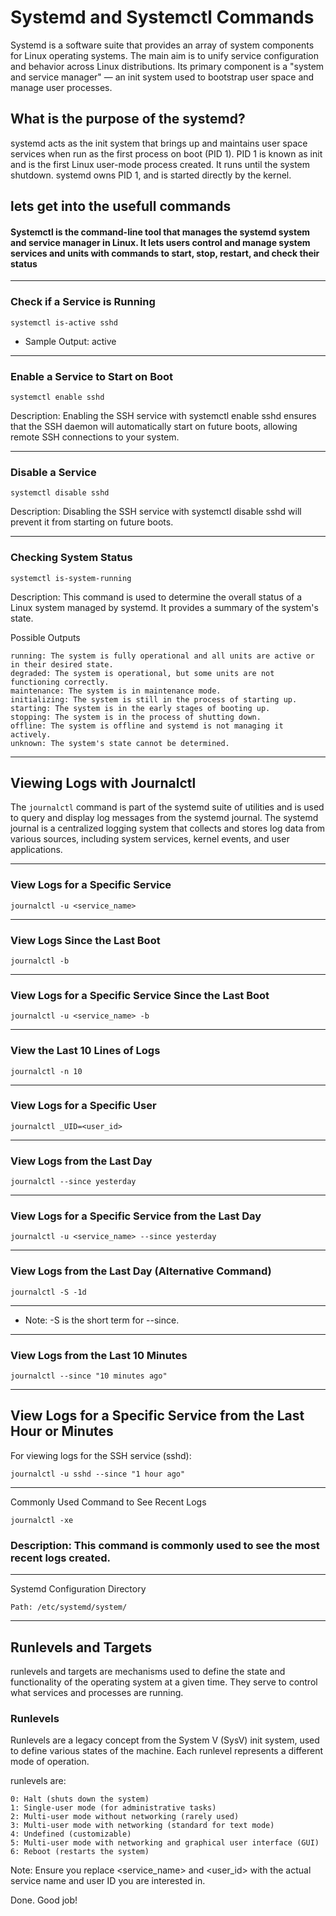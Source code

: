 # Systemd and Systemctl Commands

Systemd is a software suite that provides an array of system components for Linux operating systems. The main aim is to unify service configuration and behavior across Linux distributions. Its primary component is a "system and service manager" — an init system used to bootstrap user space and manage user processes.

## What is the purpose of the systemd?
systemd acts as the init system that brings up and maintains user space services when run as the first process on boot (PID 1). PID 1 is known as init and is the first Linux user-mode process created. It runs until the system shutdown. systemd owns PID 1, and is started directly by the kernel.


## lets get into the usefull commands  

#### Systemctl is the command-line tool that manages the systemd system and service manager in Linux. It lets users control and manage system services and units with commands to start, stop, restart, and check their status

---

### Check if a Service is Running

`systemctl is-active sshd`

- Sample Output: active

---

### Enable a Service to Start on Boot

`systemctl enable sshd`

Description: Enabling the SSH service with systemctl enable sshd ensures that the SSH daemon will automatically start on future boots, allowing remote SSH connections to your system.

---

### Disable a Service

`systemctl disable sshd`

Description: Disabling the SSH service with systemctl disable sshd will prevent it from starting on future boots.

---

### Checking System Status

`systemctl is-system-running`


Description: This command is used to determine the overall status of a Linux system managed by systemd. It provides a summary of the system's state.

Possible Outputs

    running: The system is fully operational and all units are active or in their desired state.
    degraded: The system is operational, but some units are not functioning correctly.
    maintenance: The system is in maintenance mode.
    initializing: The system is still in the process of starting up.
    starting: The system is in the early stages of booting up.
    stopping: The system is in the process of shutting down.
    offline: The system is offline and systemd is not managing it actively.
    unknown: The system's state cannot be determined.

---

## Viewing Logs with Journalctl

The `journalctl` command is part of the systemd suite of utilities and is used to query and display log messages from the systemd journal. The systemd journal is a centralized logging system that collects and stores log data from various sources, including system services, kernel events, and user applications.


---

### View Logs for a Specific Service

`journalctl -u <service_name>`

---

### View Logs Since the Last Boot

`journalctl -b`

---

### View Logs for a Specific Service Since the Last Boot


`journalctl -u <service_name> -b`

---

### View the Last 10 Lines of Logs

`journalctl -n 10`

---

### View Logs for a Specific User

`journalctl _UID=<user_id>`

---

### View Logs from the Last Day

`journalctl --since yesterday`

---

### View Logs for a Specific Service from the Last Day

`journalctl -u <service_name> --since yesterday`

---
### View Logs from the Last Day (Alternative Command)

`journalctl -S -1d`

---

- Note: -S is the short term for --since.

---

### View Logs from the Last 10 Minutes

`journalctl --since "10 minutes ago"`


---

## View Logs for a Specific Service from the Last Hour or Minutes
For viewing logs for the SSH service (sshd):

`journalctl -u sshd --since "1 hour ago"`

---

Commonly Used Command to See Recent Logs

`journalctl -xe`

### Description: This command is commonly used to see the most recent logs created.

---

Systemd Configuration Directory

`Path: /etc/systemd/system/`

---

## Runlevels and Targets
runlevels and targets are mechanisms used to define the state and functionality of the operating system at a given time. They serve to control what services and processes are running. 

### Runlevels
Runlevels are a legacy concept from the System V (SysV) init system, used to define various states of the machine. Each runlevel represents a different mode of operation. 

runlevels are:

    0: Halt (shuts down the system)
    1: Single-user mode (for administrative tasks)
    2: Multi-user mode without networking (rarely used)
    3: Multi-user mode with networking (standard for text mode)
    4: Undefined (customizable)
    5: Multi-user mode with networking and graphical user interface (GUI)
    6: Reboot (restarts the system)




Note: Ensure you replace <service_name> and <user_id> with the actual service name and user ID you are interested in.

Done. Good job!
